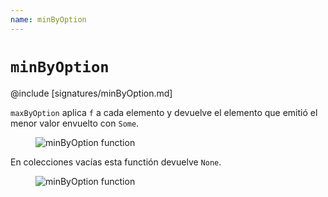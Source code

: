 ```yaml
---
name: minByOption
---
```


# `minByOption`

@include [signatures/minByOption.md]

`maxByOption` aplica `f` a cada elemento y devuelve el elemento que emitió el menor valor envuelto con `Some`.

<figure class="diagram">
  <img src="../images/minByOption.svg" alt="minByOption function">
  <!-- <figcaption class="diagram-desc"></figcaption> -->
</figure>

En colecciones vacías esta functión devuelve `None`.

<figure class="diagram">
  <img src="../images/minByOption.2.svg" alt="minByOption function">
  <!-- <figcaption class="diagram-desc"></figcaption> -->
</figure>
